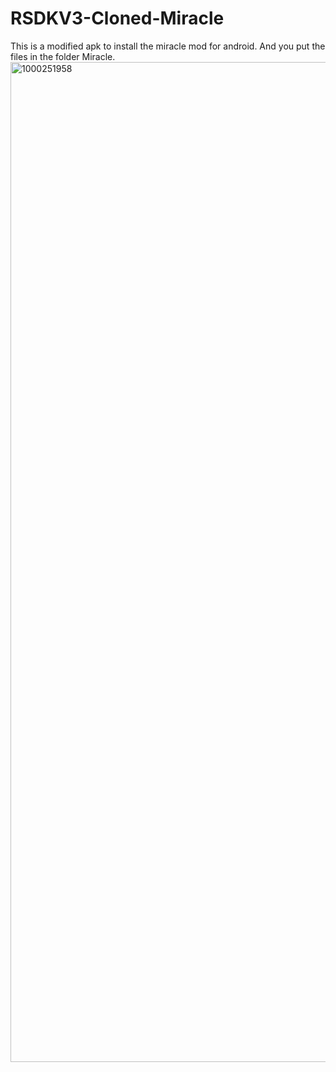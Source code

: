 # RSDKV3-Cloned-Miracle
This is a modified apk to install the miracle mod for android. And you put the files in the folder Miracle.
<img width="2560" height="1600" alt="1000251958" src="https://github.com/user-attachments/assets/98211449-41de-41d9-94a2-eda1c3145344" />
